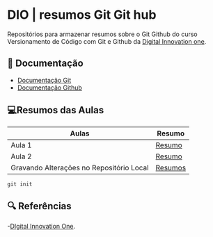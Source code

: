# DIO | resumos Git Git hub
Repositórios para armazenar resumos sobre o Git Github do curso Versionamento de Código com Git e Github da [Digital Innovation one](https://web.dio.me/).

## 📙 Documentação
- [Documentação Git](https://git-scm.com/doc)
- [Documentação Github](https://docs.github.com/)

## 💻Resumos das Aulas

| Aulas | Resumo |
| ------- | ------ |
|Aula 1 | [Resumo]() |
|Aula 2 | [Resumo]() |
| Gravando Alterações no Repositório Local | [Resumos]() |

```
git init
```

## 🔍 Referências
-[DIgital Innovation One]().
